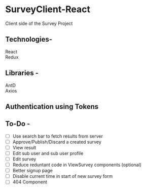 # SurveyClient-React

Client side of the Survey Project  

## Technologies-

React  
Redux  

## Libraries -  

AntD  
Axios  

## Authentication using Tokens  

## To-Do -

- [ ] Use search bar to fetch results from server
- [ ] Approve/Publish/Discard a created survey
- [ ] View result
- [ ] Edit sub user and sub user profile
- [ ] Edit survey
- [ ] Reduce reduntant code in ViewSurvey components (optional)
- [ ] Better signup page
- [ ] Disable current time in start of new survey form  
- [ ] 404 Component
